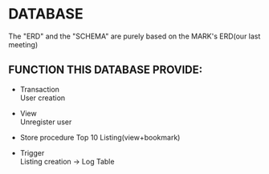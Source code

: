 # DATABASE
The "ERD" and the "SCHEMA" are purely based on the MARK's ERD(our last meeting)

## FUNCTION THIS DATABASE PROVIDE:

* Transaction        
User creation


* View                   
Unregister user


* Store procedure 
Top 10 Listing(view+bookmark)


* Trigger                
Listing creation -> Log Table   

